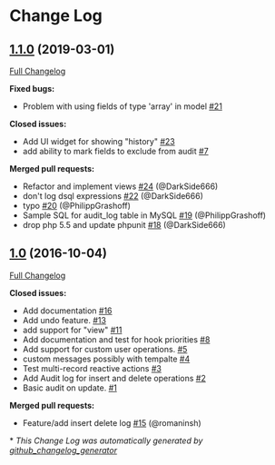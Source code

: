 # Change Log

## [1.1.0](https://github.com/atk4/audit/tree/1.1.0) (2019-03-01)

[Full Changelog](https://github.com/atk4/audit/compare/1.0...1.1.0)

**Fixed bugs:**

- Problem with using fields of type 'array' in model [\#21](https://github.com/atk4/audit/issues/21)

**Closed issues:**

- Add UI widget for showing "history" [\#23](https://github.com/atk4/audit/issues/23)
- add ability to mark fields to exclude from audit [\#7](https://github.com/atk4/audit/issues/7)

**Merged pull requests:**

- Refactor and implement views [\#24](https://github.com/atk4/audit/pull/24) (@DarkSide666)
- don't log dsql expressions [\#22](https://github.com/atk4/audit/pull/22) (@DarkSide666)
- typo [\#20](https://github.com/atk4/audit/pull/20) (@PhilippGrashoff)
- Sample SQL for audit\_log table in MySQL [\#19](https://github.com/atk4/audit/pull/19) (@PhilippGrashoff)
- drop php 5.5 and update phpunit [\#18](https://github.com/atk4/audit/pull/18) (@DarkSide666)

## [1.0](https://github.com/atk4/audit/tree/1.0) (2016-10-04)

[Full Changelog](https://github.com/atk4/audit/compare/8952b0b6ca0b0a1490bcd6e00a42ed777a65a842...1.0)

**Closed issues:**

- Add documentation [\#16](https://github.com/atk4/audit/issues/16)
- Add undo feature. [\#13](https://github.com/atk4/audit/issues/13)
- add support for "view" [\#11](https://github.com/atk4/audit/issues/11)
- Add documentation and test for hook priorities [\#8](https://github.com/atk4/audit/issues/8)
- Add support for custom user operations. [\#5](https://github.com/atk4/audit/issues/5)
- custom messages possibly with tempalte [\#4](https://github.com/atk4/audit/issues/4)
- Test multi-record reactive actions [\#3](https://github.com/atk4/audit/issues/3)
- Add Audit log for insert and delete operations [\#2](https://github.com/atk4/audit/issues/2)
- Basic audit on update. [\#1](https://github.com/atk4/audit/issues/1)

**Merged pull requests:**

- Feature/add insert delete log [\#15](https://github.com/atk4/audit/pull/15) (@romaninsh)



\* *This Change Log was automatically generated by [github_changelog_generator](https://github.com/skywinder/Github-Changelog-Generator)*